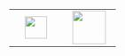 <table class="fixed">
  <tr>
    <td width="80px" align="center">
      <a href=https://www.linkedin.com/in/alexandre-macedo>
        <img valign="middle" src="https://content.linkedin.com/content/dam/me/business/en-us/amp/brand-site/v2/bg/LI-Bug.svg.original.svg" width="40">
      </a>
    </td>
    <td width="80px" align="center">
      <a href=https://gitlab.com/alexandre-macedo>
        <img valign="middle" src="https://about.gitlab.com/images/press/logo/png/gitlab-logo-500.png" width="60">
      </a>
    </td>
  </tr>
</table>
